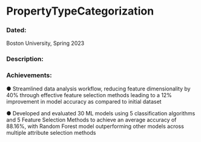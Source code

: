 # PropertyTypeCategorization

### Dated:
Boston University, Spring 2023

### Description:


### Achievements:
● Streamlined data analysis workflow, reducing feature dimensionality by 40% through effective feature selection methods leading to a 12% improvement in model accuracy as compared to initial dataset 

● Developed and evaluated 30 ML models using 5 classification algorithms and 5 Feature Selection Methods to achieve an average accuracy of 88.16%, with Random Forest model outperforming other models across multiple attribute selection methods

